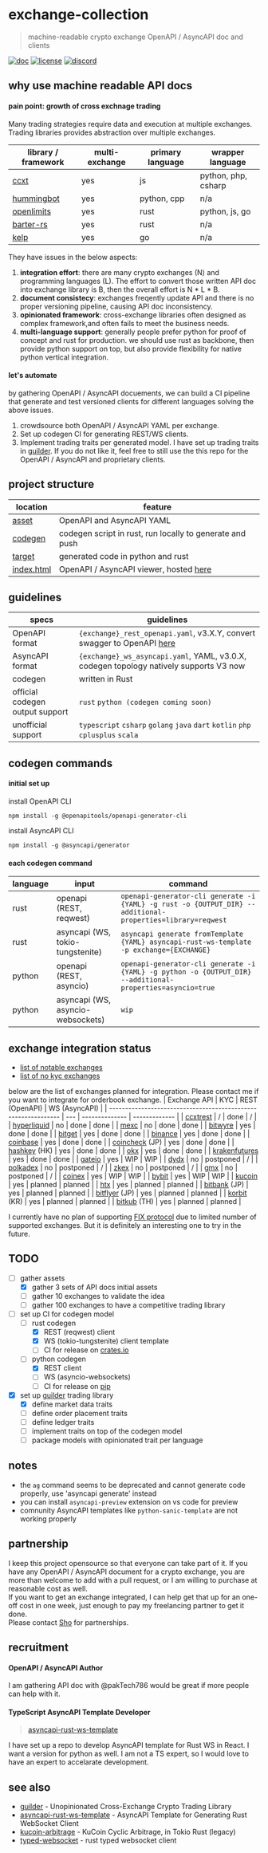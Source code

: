 # exchange-collection
> machine-readable crypto exchange OpenAPI / AsyncAPI doc and clients

[![doc](https://img.shields.io/badge/doc-rapidoc-blue)](https://repoch.co/exchange-collection)
[![license](https://img.shields.io/github/license/kanekoshoyu/exchange-collection)](https://github.com/kanekoshoyu/exchange-collection/blob/master/LICENSE)
[![discord](https://img.shields.io/discord/1153997271294283827)](https://discord.gg/q3j5MYdwnm)  


## why use machine readable API docs

#### pain point: growth of cross exchnage trading
Many trading strategies require data and execution at multiple exchanges. Trading libraries provides abstraction over multiple exchanges.

| library / framework                                    | multi-exchange | primary language | wrapper language    |
| ------------------------------------------------------ | -------------- | ---------------- | ------------------- |
| [ccxt](https://github.com/ccxt/ccxt)                   | yes            | js               | python, php, csharp |
| [hummingbot](https://github.com/hummingbot/hummingbot) | yes            | python, cpp      | n/a                 |
| [openlimits](https://github.com/nash-io/openlimits)    | yes            | rust             | python, js, go      |
| [barter-rs](https://github.com/barter-rs/barter-rs)    | yes            | rust             | n/a                 |
| [kelp](https://github.com/stellar-deprecated/kelp)     | yes            | go               | n/a                 |

They have issues in the below aspects:
1. **integration effort**: there are many crypto exchanges (N) and programming languages (L). The effort to convert those written API doc into exchange library is B, then the overall effort is N * L * B.
2. **document consistecy**: exchanges freqently update API and there is no proper versioning pipeline, causing API doc inconsistency.
3. **opinionated framework**: cross-exchange libraries often designed as complex framework,and often fails to meet the business needs.
4. **multi-language support**: generally people prefer python for proof of concept and rust for production. we should use rust as backbone, then provide python support on top, but also provide flexibility for native python vertical integration.

#### let's automate
by gathering OpenAPI / AsyncAPI docuements, we can build a CI pipeline that generate and test versioned clients for different languages solving the above issues. 
1. crowdsource both OpenAPI / AsyncAPI YAML per exchange.
2. Set up codegen CI for generating REST/WS clients.
3. Implement trading traits per generated model. I have set up trading traits in [guilder](https://github.com/kanekoshoyu/guilder). If you do not like it, feel free to still use the this repo for the OpenAPI / AsyncAPI and proprietary clients. 

## project structure
| location                       | feature                                                                             |
| ------------------------------ | ----------------------------------------------------------------------------------- |
| [asset](./asset/)              | OpenAPI and AsyncAPI YAML                                                           |
| [codegen](./codegen/README.md) | codegen script in rust, run locally to generate and push                            |
| [target](./target/README.md)   | generated code in python and rust                                                   |
| [index.html](./index.html)     | OpenAPI / AsyncAPI viewer, hosted [here](https://www.repoch.co/exchange-collection) |

## guidelines
| specs                           | guidelines                                                                                            |
| ------------------------------- | ----------------------------------------------------------------------------------------------------- |
| OpenAPI format                  | `{exchange}_rest_openapi.yaml`, v3.X.Y, convert swagger to OpenAPI [here](https://editor.swagger.io/) |
| AsyncAPI format                 | `{exchange}_ws_asyncapi.yaml`, YAML, v3.0.X, codegen topology natively supports V3 now                |
| codegen                         | written in Rust                                                                                       |
| official codegen output support | `rust` `python (codegen coming soon)`                                                                 |
| unofficial support              | `typescript` `csharp` `golang` `java` `dart` `kotlin` `php` `cplusplus` `scala`                       |

## codegen commands
#### initial set up
install OpenAPI CLI
```
npm install -g @openapitools/openapi-generator-cli
```
install AsyncAPI CLI
```
npm install -g @asyncapi/generator
```
#### each codegen command
| language | input                             | command                                                                                                    |
| -------- | --------------------------------- | ---------------------------------------------------------------------------------------------------------- |
| rust     | openapi (REST, reqwest)           | `openapi-generator-cli generate -i {YAML} -g rust -o {OUTPUT_DIR} --additional-properties=library=reqwest` |
| rust     | asyncapi (WS, tokio-tungstenite)  | `asyncapi generate fromTemplate {YAML} asyncapi-rust-ws-template -p exchange={EXCHANGE}`                   |
| python   | openapi (REST, asyncio)           | `openapi-generator-cli generate -i {YAML} -g python -o {OUTPUT_DIR} --additional-properties=asyncio=true`  |
| python   | asyncapi (WS, asyncio-websockets) | `wip`                                                                                                      |


## exchange integration status
- [list of notable exchanges](https://coinmarketcap.com/rankings/exchanges/derivatives)
- [list of no kyc exchanges](https://koinly.io/blog/top-no-kyc-crypto-exchanges)

below are the list of exchanges planned for integration. Please contact me if you want to integrate for orderbook exchange.
| Exchange API                                                   | KYC | REST (OpenAPI) | WS (AsyncAPI) |
| -------------------------------------------------------------- | --- | -------------- | ------------- |
| [ccxtrest](https://github.com/ccxt-rest/ccxt-rest)             | /   | done           | /             |
| [hyperliquid](https://hyperliquid.gitbook.io)                  | no  | done           | done          |
| [mexc](https://www.mexc.com/mexc-api)                          | no  | done           | done          |
| [bitwyre](https://docs.bitwyre.com)                            | yes | done           | done          |
| [bitget](https://www.bitget.com/api-doc)                       | yes | done           | done          |
| [binance](https://binance-docs.github.io)                      | yes | done           | done          |
| [coinbase](https://docs.cdp.coinbase.com)                      | yes | done           | done          |
| [coincheck](https://coincheck.com/documents/exchange/api) (JP) | yes | done           | done          |
| [hashkey](https://hashkeypro-apidoc.readme.io) (HK)            | yes | done           | done          |
| [okx](https://www.okx.com/docs-v5/en)                          | yes | done           | done          |
| [krakenfutures](https://docs.kraken.com/api)                   | yes | done           | done          |
| [gateio](https://www.gate.io/docs/developers/apiv4)            | yes | WIP            | WIP           |
| [dydx](https://docs.dydx.exchange)                             | no  | postponed      | /             |
| [polkadex](https://docs.polkadex.trade)                        | no  | postponed      | /             |
| [zkex](https://docs.zkex.com)                                  | no  | postponed      | /             |
| [gmx](https://gmx-docs.io)                                     | no  | postponed      | /             |
| [coinex](https://docs.coinex.com/api/v2)                       | yes | WIP            | WIP           |
| [bybit](https://bybit-exchange.github.io/docs)                 | yes | WIP            | WIP           |
| [kucoin](https://www.kucoin.com/docs)                          | yes | planned        | planned       |
| [htx](https://www.htx.com/en-us/opend/newApiPages)             | yes | planned        | planned       |
| [bitbank](https://lightning.bitflyer.com/docs) (JP)            | yes | planned        | planned       |
| [bitflyer](https://lightning.bitflyer.com/docs) (JP)           | yes | planned        | planned       |
| [korbit](https://apidocs.korbit.co.kr) (KR)                    | yes | planned        | planned       |
| [bitkub](https://docs.polkadex.trade) (TH)                     | yes | planned        | planned       |




I currently have no plan of supporting [FIX protocol](https://www.fixtrading.org/what-is-fix) due to limited number of supported exchanges. But it is definitely an interesting one to try in the future.  

## TODO
- [ ] gather assets
  - [x] gather 3 sets of API docs initial assets
  - [ ] gather 10 exchanges to validate the idea
  - [ ] gather 100 exchanges to have a competitive trading library
- [ ] set up CI for codegen model
  - [ ] rust codegen
    - [x] REST (reqwest) client
    - [x] WS (tokio-tungstenite) client template 
    - [ ] CI for release on [crates.io](https://crates.io)
  - [ ] python codegen
    - [x] REST client
    - [ ] WS (asyncio-websockets)
    - [ ] CI for release on [pip]()
- [x] set up [guilder](https://github.com/kanekoshoyu/guilder) trading library
  - [x] define market data traits
  - [ ] define order placement traits
  - [ ] define ledger traits
  - [ ] implement traits on top of the codegen model
  - [ ] package models with opinionated trait per language

## notes
- the `ag` command seems to be deprecated and cannot generate code properly, use 'asyncapi generate' instead
- you can install `asyncapi-preview` extension on vs code for preview
- comnunity AsyncAPI templates like `python-sanic-template` are not working properly 

## partnership
I keep this project opensource so that everyone can take part of it. If you have any OpenAPI / AsyncAPI document for a crypto exchange, you are more than welcome to add with a pull request, or I am willing to purchase at reasonable cost as well.  
If you want to get an exchange integrated, I can help get that up for an one-off cost in one week, just enough to pay my freelancing partner to get it done.  
Please contact [Sho](https://github.com/kanekoshoyu) for partnerships.  

## recruitment
#### OpenAPI / AsyncAPI Author
I am gathering API doc with @pakTech786 would be great if more people can help with it.  
#### TypeScript AsyncAPI Template Developer
> [asyncapi-rust-ws-template](https://github.com/kanekoshoyu/asyncapi-rust-ws-template)

I have set up a repo to develop AsyncAPI template for Rust WS in React. I want a version for python as well. I am not a TS expert, so I would love to have an expert to accelarate development.  

## see also
- [guilder](https://github.com/kanekoshoyu/guilder) - Unopinionated Cross-Exchange Crypto Trading Library
- [asyncapi-rust-ws-template](https://github.com/kanekoshoyu/asyncapi-rust-ws-template) - AsyncAPI Template for Generating Rust WebSocket Client
- [kucoin-arbitrage](https://github.com/kanekoshoyu/kucoin_arbitrage) - KuCoin Cyclic Arbitrage, in Tokio Rust (legacy)
- [typed-websocket](https://github.com/kanekoshoyu/typed-websocket) - rust typed websocket client
